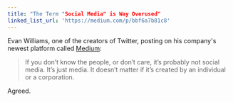 ```yaml
---
title: "The Term "Social Media" is Way Overused"
linked_list_url: 'https://medium.com/p/bbf6a7b81c8'
---
```

<p>Evan Williams, one of the creators of Twitter, posting on his company's newest platform called <a href="http://medium.com">Medium</a>:</p>
<blockquote><p>
  If you don’t know the people, or don’t care, it’s probably not social media. It’s just media. It doesn’t matter if it’s created by an individual or a corporation.
</p></blockquote>
<p>Agreed.</p>

